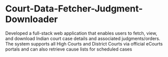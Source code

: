 # Court-Data-Fetcher-Judgment-Downloader
Developed a full-stack web application that enables users to fetch, view, and download Indian court case details and associated judgments/orders. The system supports all High Courts and District Courts via official eCourts portals and can also retrieve cause lists for scheduled cases
